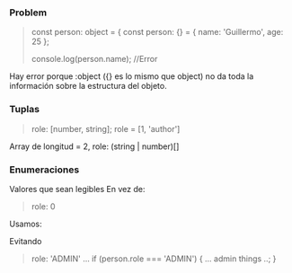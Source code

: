 ### Problem

> const person: object = {
> const person: {} = {
> name: 'Guillermo',
> age: 25
> };
>
> console.log(person.name); //Error

Hay error porque :object ({} es lo mismo que object) no da toda la información sobre la estructura del objeto.

### Tuplas

> role: [number, string];
> role = [1, 'author']

Array de longitud = 2, role: (string | number)[]

### Enumeraciones

Valores que sean legibles
En vez de:

> role: 0

Usamos:

Evitando

> role: 'ADMIN'
> ...
> if (person.role === 'ADMIN') {
> ... admin things ..;
> }
